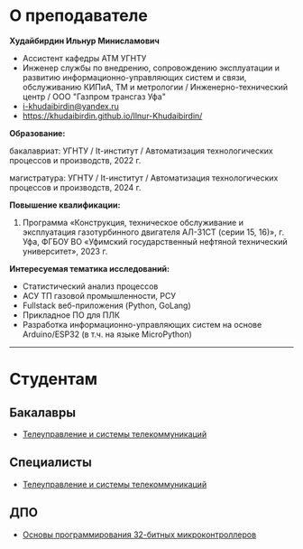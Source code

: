 # О преподавателе

**Худайбирдин Ильнур Минисламович**
* Ассистент кафедры АТМ УГНТУ
* Инженер службы по внедрению, сопровождению эксплуатации и развитию информационно-управляющих систем и связи, обслуживанию КИПиА, ТМ и метрологии / Инженерно-технический центр / ООО "Газпром трансгаз Уфа"
* <i-khudaibirdin@yandex.ru>
* <https://khudaibirdin.github.io/Ilnur-Khudaibirdin/>

**Образование:**

бакалавриат: УГНТУ / It-институт / Автоматизация технологических процессов и производств, 2022 г.

магистратура: УГНТУ / It-институт / Автоматизация технологических процессов и производств, 2024 г.

**Повышение квалификации:**

1) Программа «Конструкция, техническое обслуживание и эксплуатация газотурбинного двигателя АЛ-31СТ (серии 15, 16)», г. Уфа, ФГБОУ ВО «Уфимский государственный нефтяной технический университет», 2023 г.

**Интересуемая тематика исследований:**

* Статистический анализ процессов
* АСУ ТП газовой промышленности, РСУ
* Fullstack веб-приложения (Python, GoLang)
* Прикладное ПО для ПЛК
* Разработка информационно-управляющих систем на основе Arduino/ESP32 (в т.ч. на языке MicroPython)

***

# Студентам


## Бакалавры

* [Телеуправление и системы телекоммуникаций](bachelors/TUiSTK/TUiSTK)

## Специалисты

* [Телеуправление и системы телекоммуникаций](specialists/TUiSTK/TUiSTK)

## ДПО

* [Основы программирования 32-битных микроконтроллеров](DPO/ESP32/ESP32)
